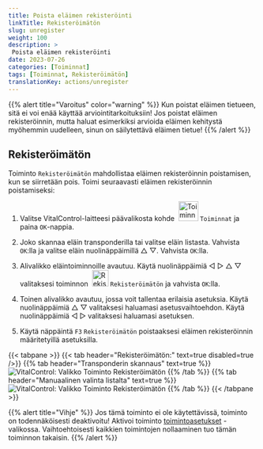 ```yaml
---
title: Poista eläimen rekisteröinti
linkTitle: Rekisteröimätön
slug: unregister
weight: 100
description: >
 Poista eläimen rekisteröinti
date: 2023-07-26
categories: [Toiminnat]
tags: [Toiminnat, Rekisteröimätön]
translationKey: actions/unregister
---
```

{{% alert title="Varoitus" color="warning" %}}
Kun poistat eläimen tietueen, sitä ei voi enää käyttää arviointitarkoituksiin! Jos poistat eläimen rekisteröinnin, mutta haluat esimerkiksi arvioida eläimen kehitystä myöhemmin uudelleen, sinun on säilytettävä eläimen tietue!
{{% /alert %}}

## Rekisteröimätön

Toiminto `Rekisteröimätön` mahdollistaa eläimen rekisteröinnin poistamisen, kun se siirretään pois. Toimi seuraavasti eläimen rekisteröinnin poistamiseksi:

1. Valitse VitalControl-laitteesi päävalikosta kohde &nbsp;<img src="/icons/actions.svg" width="40" align="bottom" alt="Toiminnat" /> `Toiminnat` ja paina `OK`-nappia.

2. Joko skannaa eläin transponderilla tai valitse eläin listasta. Vahvista `OK`:lla ja valitse eläin nuolinäppäimillä △ ▽. Vahvista `OK`:lla.

3. Alivalikko eläintoiminnoille avautuu. Käytä nuolinäppäimiä ◁ ▷ △ ▽ valitaksesi toiminnon &nbsp;<img src="/icons/actions/unregister.svg" width="33" align="bottom" alt="Rekisteröimätön" /> `Rekisteröimätön` ja vahvista `OK`:lla.

4. Toinen alivalikko avautuu, jossa voit tallentaa erilaisia asetuksia. Käytä nuolinäppäimiä △ ▽ valitaksesi haluamasi asetusvaihtoehdon. Käytä nuolinäppäimiä ◁ ▷ valitaksesi haluamasi asetuksen.

5. Käytä näppäintä `F3` `Rekisteröimätön` poistaaksesi eläimen rekisteröinnin määritetyillä asetuksilla.

{{< tabpane >}}
{{< tab header="Rekisteröimätön:" text=true disabled=true />}}
{{% tab header="Transponderin skannaus" text=true %}}
![VitalControl: Valikko Toiminto Rekisteröimätön](../images/unregister-scan.png "Poista eläimen rekisteröinti")
{{% /tab %}}
{{% tab header="Manuaalinen valinta listalta" text=true %}}
![VitalControl: Valikko Toiminto Rekisteröimätön](../images/unregister.png "Poista eläimen rekisteröinti")
{{% /tab %}}
{{< /tabpane >}}


{{% alert title="Vihje" %}}
Jos tämä toiminto ei ole käytettävissä, toiminto on todennäköisesti deaktivoitu! Aktivoi toiminto [toimintoasetukset](../settings/) -valikossa. Vaihtoehtoisesti kaikkien toimintojen nollaaminen tuo tämän toiminnon takaisin.
{{% /alert %}}
